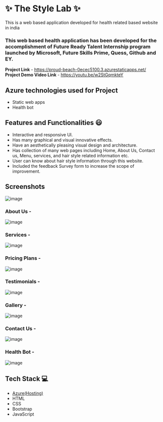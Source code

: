 # ✨ The Style Lab  ✨

This is a web based application developed for health related based website in india

### This web based health application has been developed for the accomplishment of Future Ready Talent Internship program launched by Microsoft, Future Skills Prime, Quess, Github and EY.


**Project Link** - https://proud-beach-0ecec5100.3.azurestaticapps.net/
**Project Demo Video Link** - https://youtu.be/w2StGqmkteY

## Azure technologies used for Project

- Static web apps
- Health bot

## Features and Functionalities 😃

- Interactive and responsive UI.
- Has many graphical and visual innovative effects.
- Have an aesthetically pleasing visual design and architecture.
- Has collection of many web pages including Home, About Us, Contact us, Menu, services, and hair style related information etc.
- User can know about hair style information through this website.
- Included the feedback Survey form to increase the scope of improvement.
 

## Screenshots


![image](https://github.com/AachalG/The-Style-Lab/assets/106061052/074992cc-1ac6-416c-9b40-e5e200820309)


### About Us -


![image](https://github.com/AachalG/The-Style-Lab/assets/106061052/be0186bb-fea2-418d-91f7-9a424cde6a85)


### Services -


![image](https://github.com/AachalG/The-Style-Lab/assets/106061052/f968c279-07cf-494b-a5a7-0b00cab4218e)


### Pricing Plans -


![image](https://github.com/AachalG/The-Style-Lab/assets/106061052/79aac669-95fe-4cec-a194-7046b8b2b5cc)


### Testimonials -

![image](https://github.com/AachalG/The-Style-Lab/assets/106061052/b0e1fe3f-0730-4e09-9afb-711e45d394c0)



### Gallery -


![image](https://github.com/AachalG/The-Style-Lab/assets/106061052/79afc8e7-f6ee-4387-924f-bc615fb9d0da)


### Contact Us -


![image](https://github.com/AachalG/The-Style-Lab/assets/106061052/2c4aef6b-9f3a-44bb-ac6d-88bcfe5bd358)


### Health Bot -


![image](https://github.com/AachalG/The-Style-Lab/assets/106061052/3fa6eac3-707e-4c87-afd0-129079de4a96)



## Tech Stack 💻

- [Azure(Hosting)](https://azure.microsoft.com/en-in/features/azure-portal/)
- HTML
- CSS
- Bootstrap
- JavaScript
